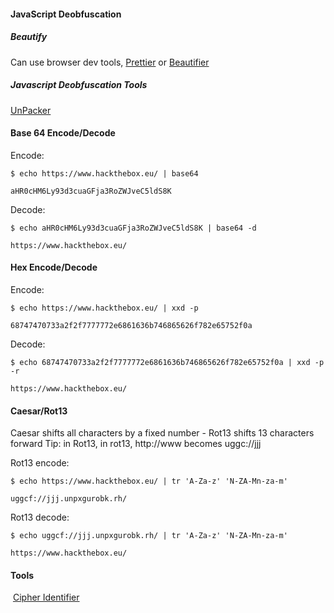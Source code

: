 
#### JavaScript Deobfuscation
##### Beautify
Can use browser dev tools, [Prettier](https://prettier.io/playground/) or [Beautifier](https://beautifier.io/)
##### Javascript Deobfuscation Tools
[UnPacker](https://matthewfl.com/unPacker.html)

#### Base 64 Encode/Decode
Encode:
```shell
$ echo https://www.hackthebox.eu/ | base64  

aHR0cHM6Ly93d3cuaGFja3RoZWJveC5ldS8K
```
Decode:
```shell
$ echo aHR0cHM6Ly93d3cuaGFja3RoZWJveC5ldS8K | base64 -d

https://www.hackthebox.eu/
```

#### Hex Encode/Decode
Encode:
```
$ echo https://www.hackthebox.eu/ | xxd -p  

68747470733a2f2f7777772e6861636b746865626f782e65752f0a
```
Decode:
```
$ echo 68747470733a2f2f7777772e6861636b746865626f782e65752f0a | xxd -p -r  

https://www.hackthebox.eu/
```

#### Caesar/Rot13
Caesar shifts all characters by a fixed number - Rot13 shifts 13 characters forward
Tip: in Rot13, in rot13, http://www becomes uggc://jjj

Rot13 encode:
```shell
$ echo https://www.hackthebox.eu/ | tr 'A-Za-z' 'N-ZA-Mn-za-m'

uggcf://jjj.unpxgurobk.rh/
```
Rot13 decode:
```shell
$ echo uggcf://jjj.unpxgurobk.rh/ | tr 'A-Za-z' 'N-ZA-Mn-za-m'

https://www.hackthebox.eu/
```

#### Tools
 [Cipher Identifier](https://www.boxentriq.com/code-breaking/cipher-identifier)

